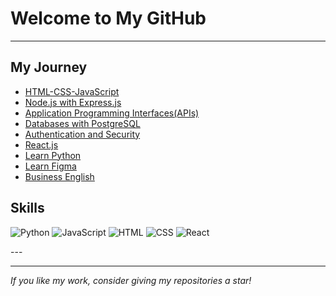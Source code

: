 # Welcome to My GitHub 


---

##  My Journey 

- [HTML-CSS-JavaScript](https://github.com/devliwa/html-css-js-projects)
- [Node.js with Express.js](https://github.com/devliwa/node.js-projects)
- [Application Programming Interfaces(APIs)](https://github.com/devliwa/APIs-projects)
- [Databases with PostgreSQL](https://github.com/devliwa/Databases-with-PostgreSQL)
- [Authentication and Security](https://github.com/devliwa/authentication-and-security)
- [React.js](https://github.com/devliwa/React.js)<!-- [Decentralised Finance]()-->
- [Learn Python](https://github.com/devliwa/learn-python)<!-- - [iOS App]() -->
- [Learn Figma](https://github.com/devliwa/Learn-Figma)
- [Business English](https://github.com/devliwa/business-english)
<!-- - [CCNA prep course](https://github.com/devliwa/CCNA-prep-course) -->
  


## Skills  

![Python](https://img.shields.io/badge/Python-3776AB?style=for-the-badge&logo=python&logoColor=white)
![JavaScript](https://img.shields.io/badge/JavaScript-F7DF1E?style=for-the-badge&logo=javascript&logoColor=black)
![HTML](https://img.shields.io/badge/HTML5-E34F26?style=for-the-badge&logo=html5&logoColor=white)
![CSS](https://img.shields.io/badge/CSS3-1572B6?style=for-the-badge&logo=css3&logoColor=white)
![React](https://img.shields.io/badge/React-20232A?style=for-the-badge&logo=react&logoColor=61DAFB)


--- <!-- ## Contact Me  - [Twitter/X](https://x.com/devliwa1) -->


---

*If you like my work, consider giving my repositories a star!*  
